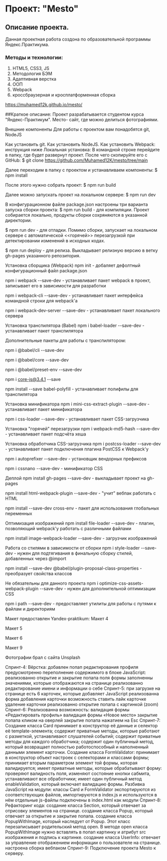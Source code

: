 # Проект: "Mesto"  
## Описание проекта.   
 Данная проектная работа создона по образовательной программы Яндекс.Практикума.  
 ### Методы и технологии:  
 1. HTML5, CSS3, JS
 2. Методология БЭМ  
 3. Адаптивная верстка  
 4. ООП
 5. Webpack
 6. кроссбраузерная и кросплатформенная сборка
   
https://muhamed12k.github.io/mesto/

##Краткое описание:
Проект разрабатывается студентом курса "Яндекс-Практикум". Место- сайт, где можно делиться фотографиями.

Внешние компоненты
Для работы с проектом вам понадобятся git, NodeJS

Как установить git.
Как установить NodeJS.
Как установить Webpack: инструкция ниже
Локальная установка:
В командной строке перейдите в папку, где будет развернут проект. После чего скопируйте его с GitHub: $ git clone https://github.com/Muhamed12K/mesto/tree/main

Далее переходим в папку с проектом и устанавливаем компоненты: $ npm install

После этого нужно собрать проект: $ npm run build

Далее можно запускать проект на локальном сервере: $ npm run dev

В конфигурационном файле package.json настроены три варианта запуска сборки проекта:
$ npm run build - для компиляции. Проект собирается локально, продукты сборки сохряняются в указанной директории.

$ npm run dev - для отладки. Помимо сборки, запускает на локальном сервере с автоматической <<горячей>> перезагрузкой при детектировании изменений в исходных кодах.

$ npm run deploy - для релиза. Выкладывает релизную версию в ветку gh-pages указанного репозитория.

Установка сборщика (Webpack)
npm init - добаляет дефолтный конфигурационный файл package.json

npm i webpack --save-dev - устанавливает пакет webpack в проект, записывает его в зависимости для разработки

npm i webpack-cli --save-dev - устанавливает пакет интерфейса командной строки для webpack'а

npm i webpack-dev-server --save-dev - устанавливает пакет локального сервера

Установка транспилятора (Babel)
npm i babel-loader --save-dev - устанавливает пакет транспилятора

Дополнительные пакеты для работы с транспилятором:

npm i @babel/cli --save-dev

npm i @babel/core --save-dev

npm i @babel/preset-env --save-dev

npm i core-js@3.4.1 --save

npm install --save babel-polyfill - устанавливает полифилы для транспилятора

Установка минификатора
npm i mini-css-extract-plugin --save-dev - устанавливает пакет минификатора

npm i css-loader --save-dev - устанавливает пакет CSS-загрузчика

Установка "горячей" перезагрузки
npm i webpack-md5-hash --save-dev - устанавливает пакет подсчёта хеша

Установка обработчика CSS-загрузчика
npm i postcss-loader --save-dev - устанавливает пакет подключения плагина PostCSS к Webpack'у

npm i autoprefixer --save-dev - установщик вендорных префиксов

npm i cssnano --save-dev - минификатор CSS

Деплой
npm install gh-pages --save-dev - выкладывает проект на gh-pages

npm install html-webpack-plugin --save-dev - "учит" вебпак работать с HTML

npm install --save-dev cross-env - пакет для использования глобальных переменных

Оптимизация изображений
npm install file-loader --save-dev - плагин, позволяющий webpack'у работать с различными файлами

npm install image-webpack-loader --save-dev - загрузчик изображений

Работа со стилями в зависимости от сборки
npm i style-loader --save-dev - нужен для подтягивания в финальную сборку стилей, добавленных через @import

npm install --save-dev @babel/plugin-proposal-class-properties - преобразует свойства классов

Не обязательны для данного проекта
npm i optimize-css-assets-webpack-plugin --save-dev - нужен для дополнительной оптимизации CSS

npm i path --save-dev - предоставляет утилиты для работы с путями к файлам и директориям

Макет предоставлен Yandex-praktikum:
Макет 4

Макет 5

Макет 6

Макет 9

Фотографии брал с сайта
Unsplash

Спринт-4:
Вёрстка:
добавлен попап редактирования профиля
предусмотренно переполнение содержимого в блоке
JavaScript:
реализованно открытие и закрытие попапа
поля формы заполненны значениями, которые отображаются на странице
реализованно редактирование имени и информации о себе
Спринт-5:
при загрузке на странице есть 6 карточек, которые добавляет JavaScript
реализованна форма добавления карточки
возможность ставить лайк карточке
удаление карточки
реализованно открытие попапа с картинкой (zoom)
Спринт-6:
Реализованна возможность:
валидация формы «Редактировать профиль»
валидация формы «Новое место»
закрытие попапа кликом на оверлей
закрытие попапа нажатием на Esc
Спринт-7:
Создание класса Card
принимает в конструктор её данные и селектор её template-элемента;
содержит приватные методы, которые работают с разметкой, устанавливают слушателей событий;
содержит приватные методы для каждого обработчика;
содержит один публичный метод, который возвращает полностью работоспособный и наполненный данными элемент карточки.
Создание класса FormValidator:
принимает в конструктор объект настроек с селекторами и классами формы;
принимает вторым параметром элемент той формы, которая валидируется;
имеет приватные методы, которые обрабатывают форму: проверяют валидность поля, изменяют состояние кнопки сабмита, устанавливают все обработчики;
имеет один публичный метод enableValidation, который включает валидацию формы.
Разбивка JavaScript на модули:
классы Card и FormValidator экспортируются из соответствующих файлов, импортируются в index.js и используются в нём
отдельные js-файлы подключены в index.html как модули
Спринт-8:
Рефакторинг кода:
создание класса Section, который отвечает за отрисовку элементов на странице.
создание класса Popup, который отвечает за открытие и закрытие попапа.
создание класса PopupWithImage, который наследует от Popup. Этот класс перезаписывает родительский метод open. В методе open класса PopupWithImage нужно вставлять в попап картинку и атрибут src изображения и подпись к картинке.
создание класса UserInfo: отвечает за управление отображением информации о пользователе на странице.
настроена сборка вебпаком
Спринт-9:
Подключение проекта Mesto к серверу.